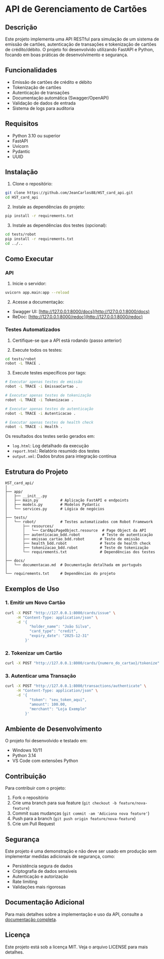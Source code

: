 # API de Gerenciamento de Cartões

## Descrição
Este projeto implementa uma API RESTful para simulação de um sistema de emissão de cartões, autenticação de transações e tokenização de cartões de crédito/débito. O projeto foi desenvolvido utilizando FastAPI e Python, focando em boas práticas de desenvolvimento e segurança.

## Funcionalidades

- Emissão de cartões de crédito e débito
- Tokenização de cartões
- Autenticação de transações
- Documentação automática (Swagger/OpenAPI)
- Validação de dados de entrada
- Sistema de logs para auditoria

## Requisitos

- Python 3.10 ou superior
- FastAPI
- Uvicorn
- Pydantic
- UUID

## Instalação

1. Clone o repositório:
```bash
git clone https://github.com/JeanCarlos88/HST_card_api.git
cd HST_card_api
```

2. Instale as dependências do projeto:
```bash
pip install -r requirements.txt
```

3. Instale as dependências dos testes (opcional):
```bash
cd tests/robot
pip install -r requirements.txt
cd ../..
```

## Como Executar

### API

1. Inicie o servidor:
```bash
uvicorn app.main:app --reload
```

2. Acesse a documentação:
- Swagger UI: [http://127.0.0.1:8000/docs](http://127.0.0.1:8000/docs)
- ReDoc: [http://127.0.0.1:8000/redoc](http://127.0.0.1:8000/redoc)

### Testes Automatizados

1. Certifique-se que a API está rodando (passo anterior)

2. Execute todos os testes:
```bash
cd tests/robot
robot -L TRACE .
```

3. Execute testes específicos por tags:
```bash
# Executar apenas testes de emissão
robot -L TRACE -i EmissaoCartao .

# Executar apenas testes de tokenização
robot -L TRACE -i Tokenizacao .

# Executar apenas testes de autenticação
robot -L TRACE -i Autenticacao .

# Executar apenas testes de health check
robot -L TRACE -i Health .
```

Os resultados dos testes serão gerados em:
- `log.html`: Log detalhado da execução
- `report.html`: Relatório resumido dos testes
- `output.xml`: Dados brutos para integração contínua

## Estrutura do Projeto

```
HST_card_api/
│
├── app/
│   ├── __init__.py
│   ├── main.py          # Aplicação FastAPI e endpoints
│   ├── models.py        # Modelos Pydantic
│   └── services.py      # Lógica de negócios
│
├── tests/
│   └── robot/           # Testes automatizados com Robot Framework
│       ├── resources/
│       │   └── CardApiPageObject.resource  # Page Object da API
│       ├── autenticacao_bdd.robot          # Teste de autenticação
│       ├── emissao_cartao_bdd.robot       # Teste de emissão
│       ├── health_bdd.robot               # Teste de health check
│       ├── tokenizacao_bdd.robot          # Teste de tokenização
│       └── requirements.txt               # Dependências dos testes
│
├── docs/
│   └── documentacao.md  # Documentação detalhada em português
│
└── requirements.txt     # Dependências do projeto
```

## Exemplos de Uso

### 1. Emitir um Novo Cartão

```bash
curl -X POST "http://127.0.0.1:8000/cards/issue" \
     -H "Content-Type: application/json" \
     -d '{
           "holder_name": "João Silva",
           "card_type": "credit",
           "expiry_date": "2025-12-31"
         }'
```

### 2. Tokenizar um Cartão

```bash
curl -X POST "http://127.0.0.1:8000/cards/{numero_do_cartao}/tokenize"
```

### 3. Autenticar uma Transação

```bash
curl -X POST "http://127.0.0.1:8000/transactions/authenticate" \
     -H "Content-Type: application/json" \
     -d '{
           "token": "seu_token_aqui",
           "amount": 100.00,
           "merchant": "Loja Exemplo"
         }'
```

## Ambiente de Desenvolvimento

O projeto foi desenvolvido e testado em:
- Windows 10/11
- Python 3.14
- VS Code com extensões Python

## Contribuição

Para contribuir com o projeto:

1. Fork o repositório
2. Crie uma branch para sua feature (`git checkout -b feature/nova-feature`)
3. Commit suas mudanças (`git commit -am 'Adiciona nova feature'`)
4. Push para a branch (`git push origin feature/nova-feature`)
5. Crie um Pull Request

## Segurança

Este projeto é uma demonstração e não deve ser usado em produção sem implementar medidas adicionais de segurança, como:

- Persistência segura de dados
- Criptografia de dados sensíveis
- Autenticação e autorização
- Rate limiting
- Validações mais rigorosas

## Documentação Adicional

Para mais detalhes sobre a implementação e uso da API, consulte a [documentação completa](docs/documentacao.md).

## Licença

Este projeto está sob a licença MIT. Veja o arquivo LICENSE para mais detalhes.